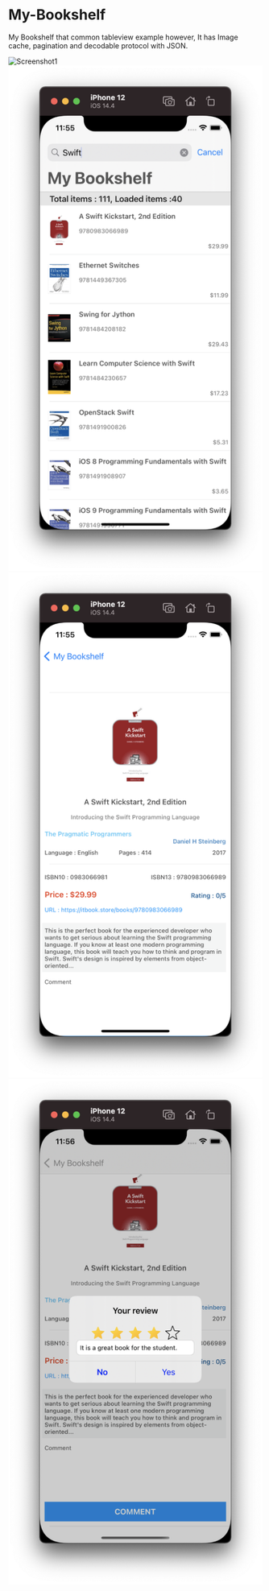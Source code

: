 # My-Bookshelf
My Bookshelf that common tableview example however, It has Image cache, pagination and decodable protocol with JSON.

![Screenshot1](<img src= "https://github.com/iOS-Xcode/My-Bookshelf/blob/main/My%20Bookshelf/ScreenShots/ScreenShot1.png?raw=true" width="100" height="100">)
![Screenshot2](https://github.com/iOS-Xcode/My-Bookshelf/blob/main/My%20Bookshelf/ScreenShots/ScreenShot2.png?raw=true "screenshot2")
![Screenshot3](https://github.com/iOS-Xcode/My-Bookshelf/blob/main/My%20Bookshelf/ScreenShots/ScreenShot3.png?raw=true "screenshot3")
![Screenshot4](https://github.com/iOS-Xcode/My-Bookshelf/blob/main/My%20Bookshelf/ScreenShots/ScreenShot4.png?raw=true "screenshot4")
